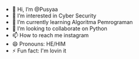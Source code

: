 - 👋 Hi, I’m @Pusyaa
- 👀 I’m interested in Cyber Security
- 🌱 I’m currently learning Algoritma Pemrograman
- 💞️ I’m looking to collaborate on Python
- 📫 How to reach me instagram
- 😄 Pronouns: HE/HIM
- ⚡ Fun fact: I'm lovin it

<!---
Pusyaa/Pusyaa is a ✨ special ✨ repository because its `README.md` (this file) appears on your GitHub profile.
You can click the Preview link to take a look at your changes.
--->
